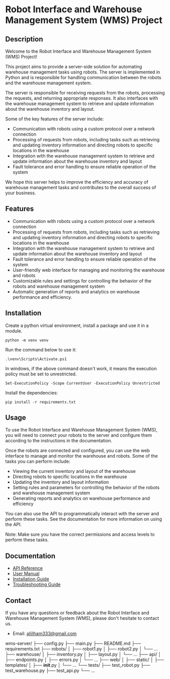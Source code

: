 # Robot Interface and Warehouse Management System (WMS) Project
## Description
Welcome to the Robot Interface and Warehouse Management System (WMS) Project!

This project aims to provide a server-side solution for automating warehouse management tasks using robots. The server is implemented in Python and is responsible for handling communication between the robots and the warehouse management system.

The server is responsible for receiving requests from the robots, processing the requests, and returning appropriate responses. It also interfaces with the warehouse management system to retrieve and update information about the warehouse inventory and layout.

Some of the key features of the server include:

- Communication with robots using a custom protocol over a network connection
- Processing of requests from robots, including tasks such as retrieving and updating inventory information and directing robots to specific locations in the warehouse
- Integration with the warehouse management system to retrieve and update information about the warehouse inventory and layout
- Fault tolerance and error handling to ensure reliable operation of the system

We hope this server helps to improve the efficiency and accuracy of warehouse management tasks and contributes to the overall success of your business.

## Features
- Communication with robots using a custom protocol over a network connection
- Processing of requests from robots, including tasks such as retrieving and updating inventory information and directing robots to specific locations in the warehouse
- Integration with the warehouse management system to retrieve and update information about the warehouse inventory and layout
- Fault tolerance and error handling to ensure reliable operation of the system
- User-friendly web interface for managing and monitoring the warehouse and robots
- Customizable rules and settings for controlling the behavior of the robots and warehouse management system
- Automatic generation of reports and analytics on warehouse performance and efficiency.
## Installation
Create a python virtual environment, install a package and use it in a module.
```console
python -m venv venv
```
Run the command below to use it:
```console
.\venv\Scripts\Activate.ps1
```
In windows, if the above command doesn't work, it means the execution policy must be set to unrestricted.
```console
Set-ExecutionPolicy -Scope CurrentUser -ExecutionPolicy Unrestricted
```
Install the dependencies:
```console
pip install -r requirements.txt
```
## Usage

To use the Robot Interface and Warehouse Management System (WMS), you will need to connect your robots to the server and configure them according to the instructions in the documentation.

Once the robots are connected and configured, you can use the web interface to manage and monitor the warehouse and robots. Some of the tasks you can perform include:

- Viewing the current inventory and layout of the warehouse
- Directing robots to specific locations in the warehouse
- Updating the inventory and layout information
- Setting rules and parameters for controlling the behavior of the robots and warehouse management system
- Generating reports and analytics on warehouse performance and efficiency

You can also use the API to programmatically interact with the server and perform these tasks. See the documentation for more information on using the API.

Note: Make sure you have the correct permissions and access levels to perform these tasks.
## Documentation

- [API Reference](https://wms-server.com/api)
- [User Manual](https://wms-server.com/manual)
- [Installation Guide](https://wms-server.com/installation)
- [Troubleshooting Guide](https://wms-server.com/troubleshooting)

## Contact

If you have any questions or feedback about the Robot Interface and Warehouse Management System (WMS), please don't hesitate to contact us.

- Email: aliilham333@gmail.com

wms-server/
├── config.py
├── main.py
├── README.md
├── requirements.txt
├── robots/
│   ├── robot1.py
│   ├── robot2.py
│   └── ...
├── warehouse/
│   ├── inventory.py
│   ├── layout.py
│   └── ...
├── api/
│   ├── endpoints.py
│   ├── errors.py
│   └── ...
├── web/
│   ├── static/
│   ├── templates/
│   ├── __init__.py
│   └── ...
└── tests/
    ├── test_robot.py
    ├── test_warehouse.py
    ├── test_api.py
    └── ...



